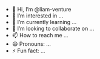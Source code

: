 - 👋 Hi, I’m @liam-venture
- 👀 I’m interested in ...
- 🌱 I’m currently learning ...
- 💞️ I’m looking to collaborate on ...
- 📫 How to reach me ...
- 😄 Pronouns: ...
- ⚡ Fun fact: ...

<!---
liam-venture/liam-venture is a ✨ special ✨ repository because its `README.md` (this file) appears on your GitHub profile.
You can click the Preview link to take a look at your changes.
--->
